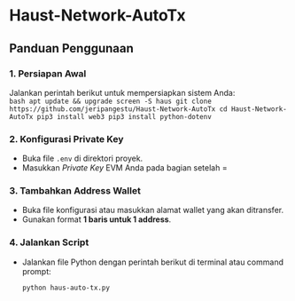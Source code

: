 # Haust-Network-AutoTx

## Panduan Penggunaan
### 1. **Persiapan Awal**  
   Jalankan perintah berikut untuk mempersiapkan sistem Anda:  
   ` bash
   apt update && upgrade
   screen -S haus
   git clone https://github.com/jeripangestu/Haust-Network-AutoTx
   cd Haust-Network-AutoTx
   pip3 install web3
   pip3 install python-dotenv `
### 2. Konfigurasi Private Key
- Buka file `.env` di direktori proyek.
- Masukkan *Private Key* EVM Anda pada bagian setelah =

### 3. Tambahkan Address Wallet
- Buka file konfigurasi atau masukkan alamat wallet yang akan ditransfer.
- Gunakan format **1 baris untuk 1 address**.

### 4. Jalankan Script
- Jalankan file Python dengan perintah berikut di terminal atau command prompt:
  ```bash
  python haus-auto-tx.py
